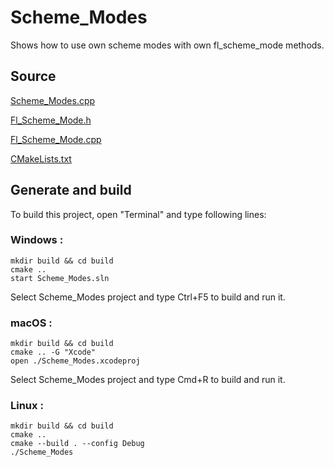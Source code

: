 # Scheme_Modes

Shows how to use own scheme modes with own fl_scheme_mode methods.

## Source

[Scheme_Modes.cpp](Scheme_Modes.cpp)

[Fl_Scheme_Mode.h](Fl_Scheme_Mode.h)

[Fl_Scheme_Mode.cpp](Fl_Scheme_Mode.cpp)

[CMakeLists.txt](CMakeLists.txt)

## Generate and build

To build this project, open "Terminal" and type following lines:

### Windows :

``` shell
mkdir build && cd build
cmake .. 
start Scheme_Modes.sln
```

Select Scheme_Modes project and type Ctrl+F5 to build and run it.

### macOS :

``` shell
mkdir build && cd build
cmake .. -G "Xcode"
open ./Scheme_Modes.xcodeproj
```

Select Scheme_Modes project and type Cmd+R to build and run it.

### Linux :

``` shell
mkdir build && cd build
cmake .. 
cmake --build . --config Debug
./Scheme_Modes
```
